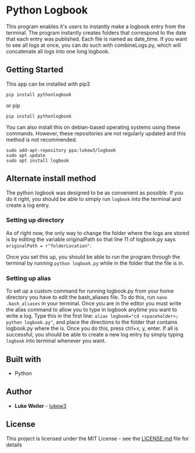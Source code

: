 # Python Logbook
This program enables it's users to instantly make a logbook entry from the terminal. The program instantly creates folders that correspond to the date that each entry was published. Each file is named as date_time. If you want to see all logs at once, you can do such with combineLogs.py, which will concatenate all logs into one long logbook.

## Getting Started
This app can be installed with pip3
```
pip install pythonlogbook
```
or pip
```
pip install pythonlogbook
```
You can also install this on debian-based operating systems using these commands. However, these repositories are not regularly updated and this method is not recommended.
```
sudo add-apt-repository ppa:lukew3/logbook
sudo apt update
sudo apt install logbook
```

## Alternate install method
The python logbook was designed to be as convenient as possible. If you do it right, you should be able to simply run `logbook` into the terminal and create a log entry.

### Setting up directory
As of right now, the only way to change the folder where the logs are stored is by editing the variable originalPath so that line 11 of logbook.py says `originalPath = r"folderLocation"`.

Once you set this up, you should be able to run the program through the terminal by running `python logbook.py` while in the folder that the file is in.

### Setting up alias
To set up a custom command for running logbook.py from your home directory you have to edit the bash_aliases file. To do this, run `nano .bash_aliases` in your terminal. Once you are in the editor you must write the alias command to allow you to type in logbook anytime you want to write a log. Type this in the first line: `alias logbook="cd <spaceholder>; python logbook.py"`, and place the directions to the folder that contains logbook.py where the <spaceholder> is. Once you do this, press ctrl+x, y, enter. If all is successful, you should be able to create a new log entry by simply typing `logbook` into terminal whenever you want.

## Built with
* Python

## Author

* **Luke Weiler** - [lukew3](https://github.com/lukew3)

## License

This project is licensed under the MIT License - see the [LICENSE.md](LICENSE.md) file for details
